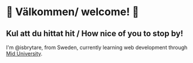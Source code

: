 # :seedling: Välkommen/ welcome! :seedling:
## Kul att du hittat hit / How nice of you to stop by!
  I'm @isbrytare, from Sweden, currently learning web development through [Mid University](https://miun.se/).
  <!---
isbrytare/isbrytare is a ✨ special ✨ repository because its `README.md` (this file) appears on your GitHub profile.
You can click the Preview link to take a look at your changes.
--->
